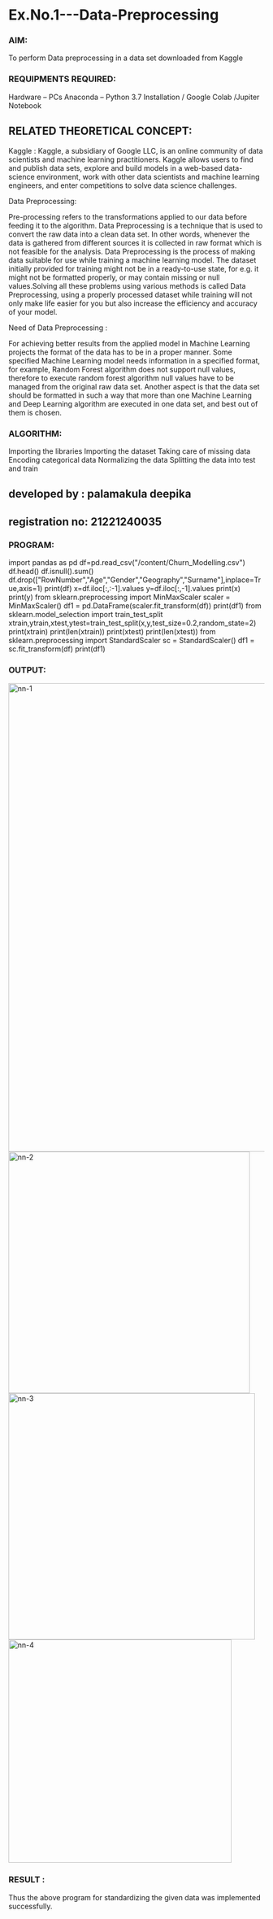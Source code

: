 # Ex.No.1---Data-Preprocessing
### AIM:

To perform Data preprocessing in a data set downloaded from Kaggle

### REQUIPMENTS REQUIRED:
Hardware – PCs
Anaconda – Python 3.7 Installation / Google Colab /Jupiter Notebook

## RELATED THEORETICAL CONCEPT:

Kaggle :
Kaggle, a subsidiary of Google LLC, is an online community of data scientists and machine learning practitioners. Kaggle allows users to find and publish data sets, explore and build models in a web-based data-science environment, work with other data scientists and machine learning engineers, and enter competitions to solve data science challenges.

Data Preprocessing:

Pre-processing refers to the transformations applied to our data before feeding it to the algorithm. Data Preprocessing is a technique that is used to convert the raw data into a clean data set. In other words, whenever the data is gathered from different sources it is collected in raw format which is not feasible for the analysis.
Data Preprocessing is the process of making data suitable for use while training a machine learning model. The dataset initially provided for training might not be in a ready-to-use state, for e.g. it might not be formatted properly, or may contain missing or null values.Solving all these problems using various methods is called Data Preprocessing, using a properly processed dataset while training will not only make life easier for you but also increase the efficiency and accuracy of your model.

Need of Data Preprocessing :

For achieving better results from the applied model in Machine Learning projects the format of the data has to be in a proper manner. Some specified Machine Learning model needs information in a specified format, for example, Random Forest algorithm does not support null values, therefore to execute random forest algorithm null values have to be managed from the original raw data set.
Another aspect is that the data set should be formatted in such a way that more than one Machine Learning and Deep Learning algorithm are executed in one data set, and best out of them is chosen.


### ALGORITHM:
Importing the libraries
Importing the dataset
Taking care of missing data
Encoding categorical data
Normalizing the data
Splitting the data into test and train

## developed by : palamakula deepika
## registration no: 21221240035
### PROGRAM:
import pandas as pd
df=pd.read_csv("/content/Churn_Modelling.csv")
df.head()
df.isnull().sum()
df.drop(["RowNumber","Age","Gender","Geography","Surname"],inplace=True,axis=1)
print(df)
x=df.iloc[:,:-1].values
y=df.iloc[:,-1].values
print(x)
print(y)
from sklearn.preprocessing import MinMaxScaler
scaler = MinMaxScaler()
df1 = pd.DataFrame(scaler.fit_transform(df))
print(df1)
from sklearn.model_selection import train_test_split
xtrain,ytrain,xtest,ytest=train_test_split(x,y,test_size=0.2,random_state=2)
print(xtrain)
print(len(xtrain))
print(xtest)
print(len(xtest))
from sklearn.preprocessing import StandardScaler
sc = StandardScaler()
df1 = sc.fit_transform(df)
print(df1)


### OUTPUT:

<img width="922" alt="nn-1" src="https://user-images.githubusercontent.com/94154679/192851298-759af2ca-2a7c-4950-8eff-736c13d8309f.png">
<img width="475" alt="nn-2" src="https://user-images.githubusercontent.com/94154679/192851326-438fced7-eb5e-483e-ad18-bc47c3c017cd.png">
<img width="485" alt="nn-3" src="https://user-images.githubusercontent.com/94154679/192851347-b9509843-9c40-4c6c-8096-b978ef42dacd.png">
<img width="439" alt="nn-4" src="https://user-images.githubusercontent.com/94154679/192851361-231110f0-6284-4b59-9432-a6e449aead43.png">

### RESULT :
Thus the above program for standardizing the given data was implemented successfully.
